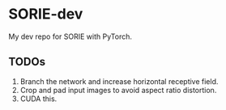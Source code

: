 # SORIE-dev

My dev repo for SORIE with PyTorch.

## TODOs

1. Branch the network and increase horizontal receptive field.
1. Crop and pad input images to avoid aspect ratio distortion.
1. CUDA this.
